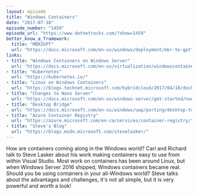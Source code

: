 ```yaml
---
layout: episode
title: "Windows Containers"
date: "2017-07-18"
episode_number: "1459"
episode_url: "https://www.dotnetrocks.com/?show=1459"
better_know_a_framework:
  title: "MBR2GPT"
  url: "https://docs.microsoft.com/en-us/windows/deployment/mbr-to-gpt"
links:
- title: "Windows Containers on Windows Server"
  url: "https://docs.microsoft.com/en-us/virtualization/windowscontainers/quick-start/quick-start-windows-server"
- title: "Kubernetes"
  url: "https://kubernetes.io/"
- title: "Linux on Windows Containers"
  url: "https://blogs.technet.microsoft.com/hybridcloud/2017/04/18/dockercon-2017-powering-new-linux-innovations-with-hyper-v-isolation-and-windows-server/"
- title: "Changes to Nano Server"
  url: "https://docs.microsoft.com/en-us/windows-server/get-started/nano-in-semi-annual-channel"
- title: "Desktop Bridge"
  url: "https://docs.microsoft.com/en-us/windows/uwp/porting/desktop-to-uwp-root"
- title: "Azure Container Registry"
  url: "https://azure.microsoft.com/en-ca/services/container-registry/"
- title: "Steve's Blog"
  url: "https://blogs.msdn.microsoft.com/stevelasker/"
---
```


How are containers coming along in the Windows world? Carl and Richard talk to Steve Lasker about his work making containers easy to use from within Visual Studio. Most work on containers has been around Linux, but when Windows Server 2016 shipped, Windows containers became real. Should you be using containers in your all-Windows world? Steve talks about the advantages and challenges, it's not all simple, but it is very powerful and worth a look!

